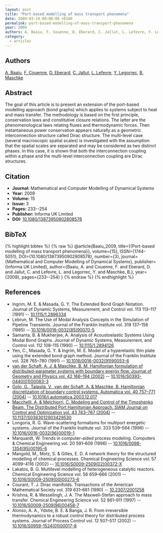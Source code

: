 ```yaml
---
layout: post
title: "Port-based modelling of mass transport phenomena"
date: 2009-03-19 00:00:00 +0100
permalink: port-based-modelling-of-mass-transport-phenomena
year: 2009
authors: A. Baaiu, F. Couenne, D. Eberard, C. Jallut, L. Lefevre, Y. Legorrec, B. Maschke
category:
  - articles
---
```

 
## Authors
[A. Baaiu](authors/a_baaiu), [F. Couenne](authors/francoise_couenne), [D. Eberard](authors/damien_eberard), [C. Jallut](authors/c_jallut), [L. Lefevre](authors/laurent_lefevre), [Y. Legorrec](authors/yann_le_gorrec), [B. Maschke](authors/bernhard_maschke)
 
## Abstract
The goal of this article is to present an extension of the port-based modelling approach (bond graphs) which applies to systems subject to heat and mass transfer. The methodology is based on the first principle, conservation laws and constitutive closure relations. The latter are the phenomenological laws relating fluxes and thermodynamic forces. Then instantaneous power conservation appears naturally as a geometric interconnection structure called Dirac structure. The multi-level case (several macroscopic spatial scales) is investigated with the assumption that the spatial scales are separated and may be considered as two distinct phases. In this case, it is shown that both the interconnection coupling within a phase and the multi-level interconnection coupling are Dirac structures.
 
## Citation
- **Journal:** Mathematical and Computer Modelling of Dynamical Systems
- **Year:** 2009
- **Volume:** 15
- **Issue:** 3
- **Pages:** 233--254
- **Publisher:** Informa UK Limited
- **DOI:** [10.1080/13873950902808578](https://doi.org/10.1080/13873950902808578)
 
## BibTeX
{% highlight bibtex %}
{% raw %}
@article{Baaiu_2009,
  title={{Port-based modelling of mass transport phenomena}},
  volume={15},
  ISSN={1744-5051},
  DOI={10.1080/13873950902808578},
  number={3},
  journal={Mathematical and Computer Modelling of Dynamical Systems},
  publisher={Informa UK Limited},
  author={Baaiu, A. and Couenne, F. and Eberard, D. and Jallut, C. and Lefevre, L. and Legorrec, Y. and Maschke, B.},
  year={2009},
  pages={233--254}
}
{% endraw %}
{% endhighlight %}
 
## References
- Ingrim, M. E. & Masada, G. Y. The Extended Bond Graph Notation. Journal of Dynamic Systems, Measurement, and Control vol. 113 113–117 (1991) -- [10.1115/1.2896334](https://doi.org/10.1115/1.2896334)
- Lebrun, M. The Use of Modal Analysis Concepts in the Simulation of Pipeline Transients. Journal of the Franklin Institute vol. 319 137–156 (1985) -- [10.1016/0016-0032(85)90070-5](https://doi.org/10.1016/0016-0032(85)90070-5)
- Samanta, B. & Mukherjee, A. Analysis of Acoustoelastic Systems Using Modal Bond Graphs. Journal of Dynamic Systems, Measurement, and Control vol. 112 108–115 (1990) -- [10.1115/1.2894126](https://doi.org/10.1115/1.2894126)
- Yen, C., Masada, G. Y. & Ingrim, M. E. Model of a hyperelastic thin plate using the extended bond graph method. Journal of the Franklin Institute vol. 328 765–780 (1991) -- [10.1016/0016-0032(91)90053-6](https://doi.org/10.1016/0016-0032(91)90053-6)
- [van der Schaft, A. J. & Maschke, B. M. Hamiltonian formulation of distributed-parameter systems with boundary energy flow. Journal of Geometry and Physics vol. 42 166–194 (2002)](hamiltonian-formulation-of-distributed-parameter-systems-with-boundary-energy-flow) -- [10.1016/S0393-0440(01)00083-3](https://doi.org/10.1016/S0393-0440(01)00083-3)
- [Golo, G., Talasila, V., van der Schaft, A. & Maschke, B. Hamiltonian discretization of boundary control systems. Automatica vol. 40 757–771 (2004)](hamiltonian-discretization-of-boundary-control-systems) -- [10.1016/j.automatica.2003.12.017](https://doi.org/10.1016/j.automatica.2003.12.017)
- [Macchelli, A. & Melchiorri, C. Modeling and Control of the Timoshenko Beam. The Distributed Port Hamiltonian Approach. SIAM Journal on Control and Optimization vol. 43 743–767 (2004)](modeling-and-control-of-the-timoshenko-beam-the-distributed-port-hamiltonian-approach) -- [10.1137/S0363012903429530](https://doi.org/10.1137/S0363012903429530)
- Longoria, R. G. Wave-scattering formalisms for multiport energetic systems. Journal of the Franklin Institute vol. 333 539–564 (1996) -- [10.1016/0016-0032(96)00019-1](https://doi.org/10.1016/0016-0032(96)00019-1)
- Marquardt, W. Trends in computer-aided process modeling. Computers &amp; Chemical Engineering vol. 20 591–609 (1996) -- [10.1016/0098-1354(95)00195-6](https://doi.org/10.1016/0098-1354(95)00195-6)
- Mangold, M., Motz, S. & Gilles, E. D. A network theory for the structured modelling of chemical processes. Chemical Engineering Science vol. 57 4099–4116 (2002) -- [10.1016/S0009-2509(02)00372-X](https://doi.org/10.1016/S0009-2509(02)00372-X)
- Lakatos, B. G. Multilevel modelling of heterogeneous catalytic reactors. Chemical Engineering Science vol. 56 659–666 (2001) -- [10.1016/S0009-2509(00)00273-6](https://doi.org/10.1016/S0009-2509(00)00273-6)
- Courant, T. J. Dirac manifolds. Transactions of the American Mathematical Society vol. 319 631–661 (1990) -- [10.2307/2001258](https://doi.org/10.2307/2001258)
- Krishna, R. & Wesselingh, J. A. The Maxwell-Stefan approach to mass transfer. Chemical Engineering Science vol. 52 861–911 (1997) -- [10.1016/S0009-2509(96)00458-7](https://doi.org/10.1016/S0009-2509(96)00458-7)
- Alonso, A. A., Ydstie, B. E. & Banga, J. R. From irreversible thermodynamics to a robust control theory for distributed process systems. Journal of Process Control vol. 12 507–517 (2002) -- [10.1016/S0959-1524(01)00017-8](https://doi.org/10.1016/S0959-1524(01)00017-8)

